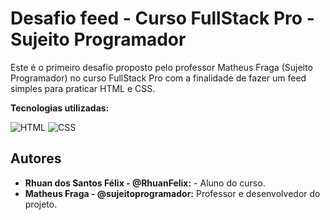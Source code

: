 # Desafio feed - Curso FullStack Pro - Sujeito Programador

Este é o primeiro desafio proposto pelo professor Matheus Fraga (Sujeito Programador) no curso FullStack Pro com a finalidade de fazer um feed simples para praticar HTML e CSS.

**Tecnologias utilizadas:**

![HTML](https://img.shields.io/badge/HTML5-E34F26?style=for-the-badge&logo=html5&logoColor=white)
![CSS](https://img.shields.io/badge/CSS3-1572B6?style=for-the-badge&logo=css3&logoColor=white)

## Autores
- **Rhuan dos Santos Félix - @RhuanFelix:** - Aluno do curso.
- **Matheus Fraga - @sujeitoprogramador:** Professor e desenvolvedor do projeto.